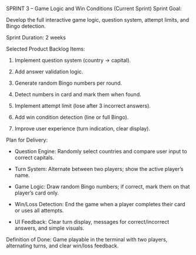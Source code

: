 SPRINT 3 – Game Logic and Win Conditions (Current Sprint)
Sprint Goal:

Develop the full interactive game logic, question system, attempt limits, and Bingo detection.

Sprint Duration: 2 weeks

Selected Product Backlog Items:
1. Implement question system (country → capital).


2. Add answer validation logic.


3. Generate random Bingo numbers per round.


4. Detect numbers in card and mark them when found.


5. Implement attempt limit (lose after 3 incorrect answers).


6. Add win condition detection (line or full Bingo).


7. Improve user experience (turn indication, clear display).


Plan for Delivery:
- Question Engine: Randomly select countries and compare user input to correct capitals.


- Turn System: Alternate between two players; show the active player’s name.


- Game Logic: Draw random Bingo numbers; if correct, mark them on that player’s card only.


- Win/Loss Detection: End the game when a player completes their card or uses all attempts.


- UI Feedback: Clear turn display, messages for correct/incorrect answers, and simple visuals.


Definition of Done:
Game playable in the terminal with two players, alternating turns, and clear win/loss feedback.
